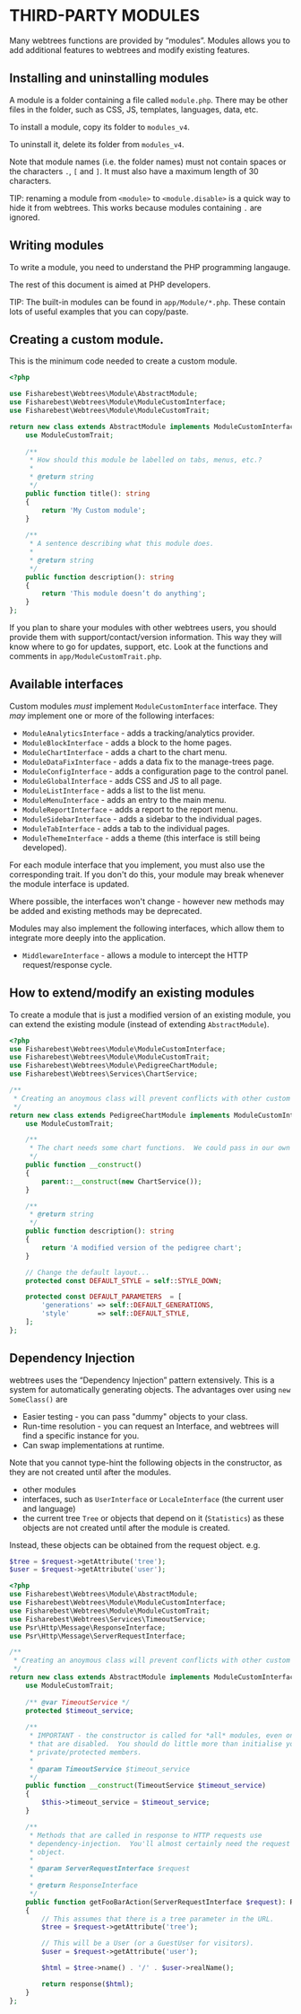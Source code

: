 # THIRD-PARTY MODULES

Many webtrees functions are provided by “modules”.
Modules allows you to add additional features to webtrees and modify existing features.

## Installing and uninstalling modules

A module is a folder containing a file called `module.php`.
There may be other files in the folder, such as CSS, JS, templates,
languages, data, etc.

To install a module, copy its folder to `modules_v4`.

To uninstall it, delete its folder from `modules_v4`.

Note that module names (i.e. the folder names) must not contain
spaces or the characters `.`, `[` and `]`.  It must also have a
maximum length of 30 characters.

TIP: renaming a module from `<module>` to `<module.disable>`
is a quick way to hide it from webtrees.  This works because
modules containing `.` are ignored.

## Writing modules

To write a module, you need to understand the PHP programming langauge.

The rest of this document is aimed at PHP developers.

TIP: The built-in modules can be found in `app/Module/*.php`.
These contain lots of useful examples that you can copy/paste.

## Creating a custom module.

This is the minimum code needed to create a custom module.

```php
<?php

use Fisharebest\Webtrees\Module\AbstractModule;
use Fisharebest\Webtrees\Module\ModuleCustomInterface;
use Fisharebest\Webtrees\Module\ModuleCustomTrait;

return new class extends AbstractModule implements ModuleCustomInterface {
    use ModuleCustomTrait;
    
    /**
     * How should this module be labelled on tabs, menus, etc.?
     *
     * @return string
     */
    public function title(): string
    {
        return 'My Custom module';
    }
    
    /**
     * A sentence describing what this module does.
     *
     * @return string
     */
    public function description(): string
    {
        return 'This module doesn‘t do anything';
    }
};
```

If you plan to share your modules with other webtrees users, you should
provide them with support/contact/version information.  This way they will
know where to go for updates, support, etc.
Look at the functions and comments in `app/ModuleCustomTrait.php`.

## Available interfaces

Custom modules *must* implement `ModuleCustomInterface` interface.
They *may* implement one or more of the following interfaces:

* `ModuleAnalyticsInterface` - adds a tracking/analytics provider.
* `ModuleBlockInterface` - adds a block to the home pages.
* `ModuleChartInterface` - adds a chart to the chart menu.
* `ModuleDataFixInterface` - adds a data fix to the manage-trees page.
* `ModuleConfigInterface` - adds a configuration page to the control panel.
* `ModuleGlobalInterface` - adds CSS and JS to all page.
* `ModuleListInterface` - adds a list to the list menu.
* `ModuleMenuInterface` - adds an entry to the main menu.
* `ModuleReportInterface` - adds a report to the report menu.
* `ModuleSidebarInterface` - adds a sidebar to the individual pages.
* `ModuleTabInterface` - adds a tab to the individual pages.
* `ModuleThemeInterface` - adds a theme (this interface is still being developed).

For each module interface that you implement, you must also use the corresponding trait.
If you don't do this, your module may break whenever the module interface is updated.

Where possible, the interfaces won't change - however new methods may be added
and existing methods may be deprecated.

Modules may also implement the following interfaces, which allow them to integrate
more deeply into the application.

* `MiddlewareInterface` - allows a module to intercept the HTTP request/response cycle.

## How to extend/modify an existing modules

To create a module that is just a modified version of an existing module,
you can extend the existing module (instead of extending `AbstractModule`).

```php
<?php
use Fisharebest\Webtrees\Module\ModuleCustomInterface;
use Fisharebest\Webtrees\Module\ModuleCustomTrait;
use Fisharebest\Webtrees\Module\PedigreeChartModule;
use Fisharebest\Webtrees\Services\ChartService;

/**
 * Creating an anoymous class will prevent conflicts with other custom modules.
 */
return new class extends PedigreeChartModule implements ModuleCustomInterface {
    use ModuleCustomTrait;

    /**
     * The chart needs some chart functions.  We could pass in our own version here.
     */
    public function __construct()
    {
        parent::__construct(new ChartService());
    }

    /**
     * @return string
     */
    public function description(): string
    {
        return 'A modified version of the pedigree chart';
    }

    // Change the default layout...
    protected const DEFAULT_STYLE = self::STYLE_DOWN;

    protected const DEFAULT_PARAMETERS  = [
        'generations' => self::DEFAULT_GENERATIONS,
        'style'       => self::DEFAULT_STYLE,
    ];
};
```

## Dependency Injection

webtrees uses the “Dependency Injection” pattern extensively.  This is a system for
automatically generating objects.  The advantages over using `new SomeClass()` are

* Easier testing - you can pass "dummy" objects to your class.
* Run-time resolution - you can request an Interface, and webtrees will find a specific instance for you.
* Can swap implementations at runtime.

Note that you cannot type-hint the following objects in the constructor, as they are not
created until after the modules. 

* other modules
* interfaces, such as `UserInterface` or `LocaleInterface` (the current user and language)
* the current tree `Tree` or objects that depend on it (`Statistics`)
as these objects are not created until after the module is created.

Instead, these objects can be obtained from the request object. e.g.
```php
$tree = $request->getAttribute('tree');
$user = $request->getAttribute('user');
```

```php
<?php 
use Fisharebest\Webtrees\Module\AbstractModule;
use Fisharebest\Webtrees\Module\ModuleCustomInterface;
use Fisharebest\Webtrees\Module\ModuleCustomTrait;
use Fisharebest\Webtrees\Services\TimeoutService;
use Psr\Http\Message\ResponseInterface;
use Psr\Http\Message\ServerRequestInterface;

/**
 * Creating an anoymous class will prevent conflicts with other custom modules.
 */
return new class extends AbstractModule implements ModuleCustomInterface {
    use ModuleCustomTrait;
    
    /** @var TimeoutService */
    protected $timeout_service;
    
    /**
     * IMPORTANT - the constructor is called for *all* modules, even ones
     * that are disabled.  You should do little more than initialise your
     * private/protected members.
     * 
     * @param TimeoutService $timeout_service
     */
    public function __construct(TimeoutService $timeout_service)
    {
        $this->timeout_service = $timeout_service;
    }

    /**
     * Methods that are called in response to HTTP requests use
     * dependency-injection.  You'll almost certainly need the request
     * object.
     * 
     * @param ServerRequestInterface $request
     * 
     * @return ResponseInterface
     */
    public function getFooBarAction(ServerRequestInterface $request): ResponseInterface
    {
        // This assumes that there is a tree parameter in the URL.
        $tree = $request->getAttribute('tree');

        // This will be a User (or a GuestUser for visitors).
        $user = $request->getAttribute('user');

        $html = $tree->name() . '/' . $user->realName();

        return response($html);    
    }
};
```
